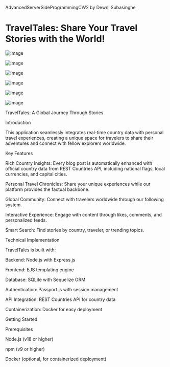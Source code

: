 AdvancedServerSideProgrammingCW2 by Dewni Subasinghe

# TravelTales: Share Your Travel Stories with the World!

![image](https://github.com/user-attachments/assets/6d28d6f4-37a2-473f-b008-17e322b0ab4e)

![image](https://github.com/user-attachments/assets/a72363ef-b9f0-4c59-b2e8-f461146172c4)

![image](https://github.com/user-attachments/assets/66ef2d0c-596f-4c47-b72e-c2c818463614)

![image](https://github.com/user-attachments/assets/294a4b5e-a403-4710-813a-3c7e06776595)

![image](https://github.com/user-attachments/assets/fc541003-6eac-49a9-bfb1-6cfda04d0ace)

![image](https://github.com/user-attachments/assets/248d8089-bfef-4469-a896-792187bf9920)


TravelTales: A Global Journey Through Stories

Introduction

This application seamlessly integrates real-time country data with personal travel experiences, creating a unique space for travelers to share their adventures and connect with fellow explorers worldwide.

Key Features

Rich Country Insights: Every blog post is automatically enhanced with official country data from REST Countries API, including national flags, local currencies, and capital cities.

Personal Travel Chronicles: Share your unique experiences while our platform provides the factual backbone.

Global Community: Connect with travelers worldwide through our following system.

Interactive Experience: Engage with content through likes, comments, and personalized feeds.

Smart Search: Find stories by country, traveler, or trending topics.

Technical Implementation

TravelTales is built with:

Backend: Node.js with Express.js

Frontend: EJS templating engine

Database: SQLite with Sequelize ORM

Authentication: Passport.js with session management

API Integration: REST Countries API for country data

Containerization: Docker for easy deployment

Getting Started

Prerequisites

Node.js (v18 or higher)

npm (v9 or higher)

Docker (optional, for containerized deployment)
